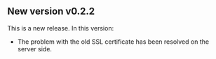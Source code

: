 ## New version v0.2.2

This is a new release. In this version:

-   The problem with the old SSL certificate has been resolved on the server side.

